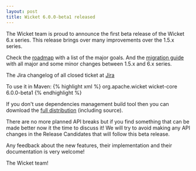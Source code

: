 ```yaml
---
layout: post
title: Wicket 6.0.0-beta1 released
---
```


The Wicket team is proud to announce the first beta release of the Wicket 6.x series.
This release brings over many improvements over the 1.5.x series.

Check the [roadmap](https://cwiki.apache.org/confluence/display/WICKET/Wicket+6.0+Roadmap) with a list of the major goals.
And the [migration guide](https://cwiki.apache.org/confluence/display/WICKET/Migration+to+Wicket+6.0) with all major and some minor changes between 1.5.x and 6.x series.

The Jira changelog of all closed ticket at [Jira](https://issues.apache.org/jira/secure/ReleaseNote.jspa?projectId=12310561&version=12319052)

To use it in Maven:
{% highlight xml %}
<dependency>
    <groupId>org.apache.wicket</groupId>
    <artifactId>wicket-core</artifactId>
    <version>6.0.0-beta1</version>
</dependency>
{% endhighlight %}

If you don't use dependencies management build tool then you can download the [full distribution](http://www.apache.org/dyn/closer.cgi/wicket/6.0.0-beta1) (including source).

There are no more planned API breaks but if you find something that can be made better now it the time to discuss it!
We will try to avoid making any API changes in the Release Candidates that will follow this beta release.

Any feedback about the new features, their implementation and their documentation is very welcome!


The Wicket team!
